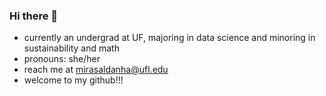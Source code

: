 ### Hi there 👋 
- currently an undergrad at UF, majoring in data science and minoring in sustainability and math
- pronouns: she/her
- reach me at mirasaldanha@ufl.edu
- welcome to my github!!!

<!--
**mirasaldanha/mirasaldanha** is a ✨ _special_ ✨ repository because its `README.md` (this file) appears on your GitHub profile.

Here are some ideas to get you started:

- 🔭 I’m currently working on ...
- 🌱 I’m currently learning ...
- 👯 I’m looking to collaborate on ...
- 🤔 I’m looking for help with ...
- 💬 Ask me about ...
- 📫 How to reach me: ...
- 😄 Pronouns: ...
- ⚡ Fun fact: ...
-->
